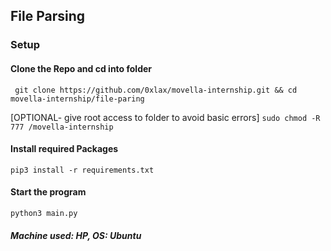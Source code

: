 ## File Parsing

### Setup

#### Clone the Repo and cd into folder
``` git clone https://github.com/0xlax/movella-internship.git && cd movella-internship/file-paring```

[OPTIONAL- give root access to folder to avoid basic errors]
```sudo chmod -R 777 /movella-internship```


#### Install required Packages
```pip3 install -r requirements.txt```

#### Start the program
```python3 main.py```


##### Machine used: HP, OS: Ubuntu

